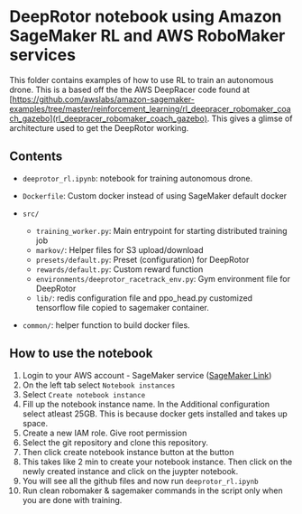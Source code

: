 # DeepRotor notebook using Amazon SageMaker RL and AWS RoboMaker services

This folder contains examples of how to use RL to train an autonomous drone. This is a based off the the AWS DeepRacer code found at [https://github.com/awslabs/amazon-sagemaker-examples/tree/master/reinforcement_learning/rl_deepracer_robomaker_coach_gazebo](rl_deepracer_robomaker_coach_gazebo). This gives a glimse of architecture used to get the DeepRotor working.


## Contents

* `deeprotor_rl.ipynb`: notebook for training autonomous drone.

* `Dockerfile`: Custom docker instead of using SageMaker default docker

* `src/`
  * `training_worker.py`: Main entrypoint for starting distributed training job
  * `markov/`: Helper files for S3 upload/download
   * `presets/default.py`: Preset (configuration) for DeepRotor
   * `rewards/default.py`: Custom reward function
   * `environments/deeprotor_racetrack_env.py`: Gym environment file for DeepRotor
  * `lib/`: redis configuration file and ppo_head.py customized tensorflow file copied to sagemaker container.

* `common/`: helper function to build docker files.

## How to use the notebook

1. Login to your AWS account - SageMaker service ([SageMaker Link](https://us-west-2.console.aws.amazon.com/sagemaker/home?region=us-west-2#/dashboard))
2. On the left tab select `Notebook instances`
3. Select `Create notebook instance`
4. Fill up the notebook instance name. In the Additional configuration select atleast 25GB. This is because docker gets installed and takes up space.
5. Create a new IAM role. Give root permission
6. Select the git repository and clone this repository.
7. Then click create notebook instance button at the button
8. This takes like 2 min to create your notebook instance. Then click on the newly created instance and click on the juypter notebook.
9. You will see all the github files and now run `deeprotor_rl.ipynb`
10. Run clean robomaker & sagemaker commands in the script only when you are done with training.